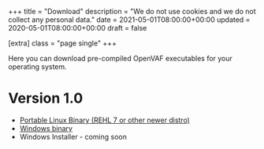 +++
title = "Download"
description = "We do not use cookies and we do not collect any personal data."
date = 2021-05-01T08:00:00+00:00
updated = 2020-05-01T08:00:00+00:00
draft = false

[extra]
class = "page single"
+++

Here you can download pre-compiled OpenVAF executables for your operating system.


# Version 1.0

* [Portable Linux Binary (REHL 7 or other newer distro)](https://openva.fra1.cdn.digitaloceanspaces.com/openvaf_linux_amd64.tar.gz)
* [Windows binary](https://openva.fra1.cdn.digitaloceanspaces.com/openvaf_windows_amd64.zip)
* Windows Installer - coming soon

